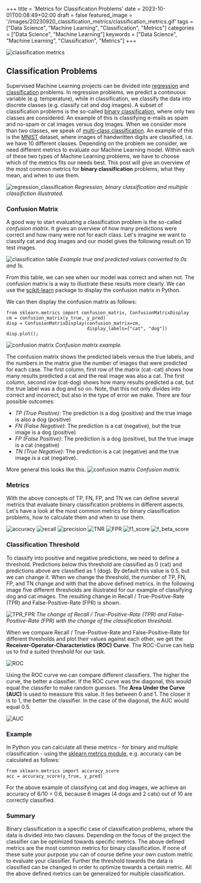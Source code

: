 +++
title = 'Metrics for Classification Problems'
date = 2023-10-01T00:08:49+02:00
draft = false
featured_image = '/images/20230920_classification_metrics/classification_metrics.gif'
tags = ["Data Science", "Machine Learning", "Classification", "Metrics"]
categories = ["Data Science", "Machine Learning"]
keywords = ["Data Science", "Machine Learning", "Classification", "Metrics"]
+++

![classification metrics](/images/20230920_classification_metrics/classification_metrics.gif)

## Classification Problems

Supervised Machine Learning projects can be divided into [regression](https://en.wikipedia.org/wiki/Regression_analysis) and [classification](https://en.wikipedia.org/wiki/Statistical_classification) problems. In regression problems, we predict a continuous variable (e.g. temperature), while in classification, we classify the data into discrete classes (e.g. classify cat and dog images). A subset of classification problems is the so-called [binary classification](https://en.wikipedia.org/wiki/Binary_classification), where only two classes are considered. An example of this is classifying e-mails as spam and no-spam or cat images versus dog images. When we consider more than two classes, we speak of [multi-class classification](https://en.wikipedia.org/wiki/Multiclass_classification). An example of this is the [MNIST](https://en.wikipedia.org/wiki/MNIST_database) dataset, where images of handwritten digits are classified, i.e. we have 10 different classes. Depending on the problem we consider, we need different metrics to evaluate our Machine Learning model. Within each of these two types of Machine Learning problems, we have to choose which of the metrics fits our needs best. This post will give an overview of the most common metrics for **binary classification** problems, what they mean, and when to use them.

![regression_classification](/images/20230920_classification_metrics/regression_classification.gif "Regression, binary classification and multiple classifiction illustrated.")
*Regression, binary classification and multiple classifiction illustrated.*

### Confusion Matrix
A good way to start evaluating a classification problem is the so-called *confusion matrix*. It gives an overview of how many predictions were correct and how many were not for each class. Let's imagine we want to classify cat and dog images and our model gives the following result on 10 test images. 

![classification table](/images/20230920_classification_metrics/cats_dogs.gif "Example true and predicted values.")
*Example true and predicted values converted to 0s and 1s.*

From this table, we can see when our model was correct and when not. The confusion matrix is a way to illustrate these results more clearly. We can use the [scikit-learn](https://scikit-learn.org/stable/modules/generated/sklearn.metrics.confusion_matrix.html) package to display the confusion matrix in Python. 

We can then display the confusion matrix as follows:

```
from sklearn.metrics import confusion_matrix, ConfusionMatrixDisplay
cm = confusion_matrix(y_true, y_pred)
disp = ConfusionMatrixDisplay(confusion_matrix=cm,
                              display_labels=["cat", "dog"])
disp.plot();
```

![confusion matrix](/images/20230920_classification_metrics/confusion_matrix.jpg "Confusion matrix.")
*Confusion matrix example.*

The confusion matrix shows the predicted labels versus the true labels, and the numbers in the matrix give the number of images that were predicted for each case. The first column, first row of the matrix (cat - cat) shows how many results predicted a cat and the real image was also a cat. The first column, second row (cat-dog) shows how many results predicted a cat, but the true label was a dog and so on. Note, that this not only divides into correct and incorrect, but also in the type of error we make. There are four possible outcomes:

* *TP (True Positive)*: The prediction is a dog (positive) and the true image is also a dog (positive)
* *FN (False Negative)*: The prediction is a cat (negative), but the true image is a dog (positive)
* *FP (False Positive)*: The prediction is a dog (positive), but the true image is a cat (negative)
* *TN (True Negative)*: The prediction is a cat (negative) and the true image is a cat (negative).

More general this looks like this.
![confusion matrix](/images/20230920_classification_metrics/confusion_matrix2.jpg "Confusion matrix.")
*Confusion matrix.*

### Metrics
With the above concepts of TP, FN, FP, and TN we can define several metrics that evaluate binary classification problems in different aspects. Let's have a look at the most common metrics for binary classification problems, how to calculate them and when to use them.


![accuracy](/images/20230920_classification_metrics/accuracy.jpg "Accuracy.")
![recall](/images/20230920_classification_metrics/recall.jpg "Recall.")
![precision](/images/20230920_classification_metrics/precision.jpg "Precision.")
![TNR](/images/20230920_classification_metrics/true_negative_rate.jpg "True Negative Rate.")
![FPR](/images/20230920_classification_metrics/false_positive_rate.jpg "f-beta-score")
![f1_score](/images/20230920_classification_metrics/f1score.jpg "f-1-score.")
![f_beta_score](/images/20230920_classification_metrics/fbetascore.jpg "f-beta-score.")

### Classification Threshold

To classify into positive and negative predictions, we need to define a threshold. Predictions below this threshold are classified as 0 (cat) and predictions above are classified as 1 (dog). By default this value is 0.5, but we can change it. When we change the threshold, the number of TP, FN, FP, and TN change and with that the above defined metrics. In the following image five different thresholds are illustrated for our example of classifying dog and cat images. The resulting change in Recall / True-Positive-Rate (TPR) and False-Positive-Rate (FPR) is shown.

![TPR_FPR](/images/20230920_classification_metrics/tpr_fpr.gif "TPR-FPR.")
*The change of Recall / True-Positive-Rate (TPR) and False-Positive-Rate (FPR) with the change of the classification threshold.*

When we compare Recall / True-Positive-Rate and False-Positive-Rate for different thresholds and plot their values against each other, we get the **Receiver-Operator-Characteristics (ROC) Curve**. The ROC-Curve can help us to fnd a suited threshold for our task.

![ROC](/images/20230920_classification_metrics/roc.jpg "ROC.")

Using the ROC curve we can compare different classifiers. The higher the curve, the better a classifier. If the ROC curve was the diagonal, this would equal the classifer to make random guesses. The **Area Under the Curve (AUC)** is used to meassure this value. It lies between 0 and 1. The closer it is to 1, the better the classifier. In the case of the diagonal, the AUC would equal 0.5.


![AUC](/images/20230920_classification_metrics/auc.jpg "AUC.")

### Example

In Python you can calculate all these metrics - for binary and multiple classification - using the [sklearn metrics module](https://scikit-learn.org/stable/modules/model_evaluation.html), e.g. accuracy can be calculated as follows:

```
from sklearn.metrics import accuracy_score
acc = accuracy_score(y_true, y_pred)
```

For the above example of classifying cat and dog images, we achieve an accuracy of 6/10 = 0.6, because 6 images (4 dogs and 2 cats) out of 10 are correctly classified.

### Summary

Binary classification is a specific case of classification problems, where the data is divided into two classes. Depending on the focus of the project the classifier can be optimized towards specific metrics. The above defined metrics are the most common metrics for binary classification. If none of these suite your purpose you can of course define your own custom metric to evaluate your classifier. Further the threshold towards the data is classified can be changed in order to optimize towards a certain metric. All the above defined metrics can be generalized for multiple classification.

